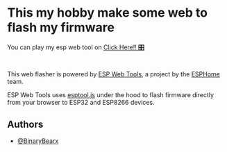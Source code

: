 # This my hobby make some web to flash my firmware


You can play my esp web tool on [Click Here!! 🎛️](https://binarybearzz.github.io/BinaryBearx-esp-web-tool/)
<br>
#
This web flasher is powered by [ESP Web Tools](https://github.com/esphome/esp-web-tools), a project by the [ESPHome](https://github.com/esphome) team.

ESP Web Tools uses [esptool.js](https://github.com/esphome/esp-web-tools/tree/main/esptool-js) under the hood to flash firmware directly from your browser to ESP32 and ESP8266 devices.

## Authors

- [@BinaryBearx](https://github.com/BinaryBearzz)

